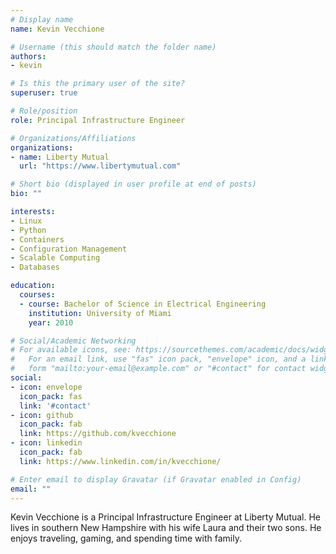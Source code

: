 ```yaml
---
# Display name
name: Kevin Vecchione

# Username (this should match the folder name)
authors:
- kevin

# Is this the primary user of the site?
superuser: true

# Role/position
role: Principal Infrastructure Engineer

# Organizations/Affiliations
organizations:
- name: Liberty Mutual
  url: "https://www.libertymutual.com"

# Short bio (displayed in user profile at end of posts)
bio: ""

interests:
- Linux
- Python
- Containers
- Configuration Management
- Scalable Computing
- Databases

education:
  courses:
  - course: Bachelor of Science in Electrical Engineering
    institution: University of Miami
    year: 2010

# Social/Academic Networking
# For available icons, see: https://sourcethemes.com/academic/docs/widgets/#icons
#   For an email link, use "fas" icon pack, "envelope" icon, and a link in the
#   form "mailto:your-email@example.com" or "#contact" for contact widget.
social:
- icon: envelope
  icon_pack: fas
  link: '#contact'
- icon: github
  icon_pack: fab
  link: https://github.com/kvecchione
- icon: linkedin
  icon_pack: fab
  link: https://www.linkedin.com/in/kvecchione/

# Enter email to display Gravatar (if Gravatar enabled in Config)
email: ""
---
```

Kevin Vecchione is a Principal Infrastructure Engineer at Liberty Mutual. He lives in southern New Hampshire with his wife Laura and their two sons. He enjoys traveling, gaming, and spending time with family.

